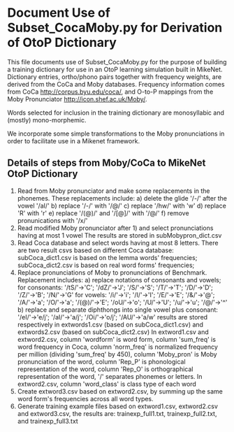 # Document Use of Subset_CocaMoby.py for Derivation of OtoP Dictionary

This file documents use of Subset_CocaMoby.py for the purpose of
building a training dictionary for use in an OtoP learning simulation
built in MikeNet. Dictionary entries, ortho/phono pairs together with
frequency weights, are derived from the CoCa and Moby
databases. Frequency information comes from CoCa
<http://corpus.byu.edu/coca/>, and O-to-P mappings from the Moby
Pronunciator <http://icon.shef.ac.uk/Moby/>.

Words selected for inclusion in the training dictionary are
monosyllabic and (mostly) mono-morphemic.

We incorporate some simple transformations to the Moby pronunciations
in order to facilitate use in a Mikenet framework.

## Details of steps from Moby/CoCa to MikeNet OtoP Dictionary
1) Read from Moby pronunciator and make some replacements in the phonemes. 
   These replacements include: 
   a) delete the glide '/-/' after the vowel '/aI/'
   b) replace '/-/' with '/@/'
   c) replace '/hw/' with 'w'
   d) replace 'R' with 'r'
   e) replace '/(@)/' and '/[@]/' with '/@/'
   f) remove pronunications with '/x/'
2) Read modified Moby pronunciator after 1) and select pronunciations having at most 1 vowel
   The results are stored in subMobypron_dict.csv
3) Read Coca database and select words having at most 8 letters. There are two result csvs based
   on different Coca database: subCoca_dict1.csv is based on the lemma words' frequencies; 
   subCoca_dict2.csv is based on real word forms' frequencies;
4) Replace pronunciations of Moby to pronunciations of Benchmark. Replacement includes:
   a) replace notations of consonants and vowels;
   for consonants: '/tS/'->'C'; '/dZ/'->'J'; '/S/'->'S'; '/T/'->'T'; '/D/'->'D'; '/Z/'->'B'; '/N/'->'G'
   for vowels: '/i/'->'i'; '/I/'->'I'; '/E/'->'E'; '/&/'->'@'; '/A/'->'a'; '/O/'->'a'; '/(@)/'->'E'; '/oU/'->'o'; 
              '/U/'->'U'; '/u/'->'u'; '/@/'->'^'
   b) replace and separate diphthongs into single vowel plus consonant: 
   '/eI/'->'e/j'; '/aI/'->'a/j'; '/Oi/'->'o/j'; '/AU/'->'a/w'
   results are stored respectively in extwords1.csv (based on subCoca_dict1.csv) 
   and extwords2.csv (based on subCoca_dict2.csv)
   In extword1.csv and extword2.csv, column 'wordform' is word form, column 'sum_freq' is word frequency 
   in Coca, column 'norm_freq' is normalized frequency per million (dividing 'sum_freq' by 450), 
   column 'Moby_pron' is Moby pronunciation of the word, column 'Rep_P' is phonological representation of the word,
   column 'Rep_O' is orthographical representation of the word, '/' separates phonemes or letters. 
   In extword2.csv, column 'word_class' is class type of each word
5) Create extword3.csv based on extword2.csv, by summing up the same word form's frequencies across all word types.
6) Generate training example files based on extword1.csv, extword2.csv and extword3.csv, the results are:
   trainexp_full1.txt, trainexp_full2.txt, and trainexp_full3.txt

